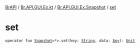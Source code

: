 [BrAPI](../../index.md) / [Br.API.GUI.Ex.kt](../index.md) / [Br.API.GUI.Ex.Snapshot](index.md) / [set](./set.md)

# set

`operator fun `[`Snapshot`](../../-br.-a-p-i.-g-u-i.-ex/-snapshot/index.md)`<*>.set(key: `[`String`](https://kotlinlang.org/api/latest/jvm/stdlib/kotlin/-string/index.html)`, data: `[`Any`](https://kotlinlang.org/api/latest/jvm/stdlib/kotlin/-any/index.html)`): `[`Unit`](https://kotlinlang.org/api/latest/jvm/stdlib/kotlin/-unit/index.html)